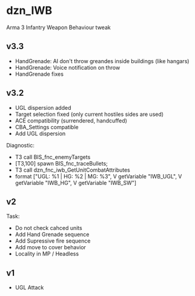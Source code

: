 # dzn_IWB
Arma 3 Infantry Weapon Behaviour tweak

## v3.3
- HandGrenade: AI don't throw greandes inside buildings (like hangars)
- HandGrenade: Voice notification on throw
- HandGrenade fixes

## v3.2
- UGL dispersion added
- Target selection fixed (only current hostiles sides are used)
- ACE compatibility (surrendered, handcuffed) 
- CBA_Settings compatible
- Add UGL dispersion



Diagnostic:
- T3 call BIS_fnc_enemyTargets
- [T3,100] spawn BIS_fnc_traceBullets;
- T3 call dzn_fnc_iwb_GetUnitCombatAttributes
- format ["UGL: %1 | HG: %2 | MG: %3", V getVariable "IWB_UGL", V getVariable "IWB_HG", V getVariable "IWB_SW"]

## v2
Task:
  - Do not check cahced units
  - Add Hand Grenade sequence
  - Add Supressive fire sequence
  - Add move to cover behavior
  - Locality in MP / Headless

## v1
- UGL Attack
